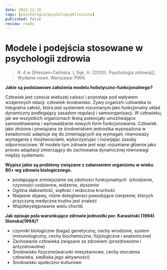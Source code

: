 ```yaml
---
date: 2022-12-10
tags: [psychologia/psychologiaKliniczna]
published: false
review: ready
---
```

# Modele i podejścia stosowane w psychologii zdrowia

> R. 4 w [[Heszen-Celińska, I, Sęk, H. (2020). Psychologia zdrowia]]. Wydanie nowe. Warszawa: PWN.

**Jakie są podstawowe założenia modelu holistyczno-funkcjonalnego?**

Człowiek jest czescia wiekszej calosci i pozostaje pod wpływem wzajemnych relacji  człowiek-środowisko. Zywy organizm człowieka to integralna całość, która jest systemem rozumianym jako funkcjonalny układ dynamiczny podlegający zasadom regulacji i samoorganizacji. W człowieku, jak we wszystkich organizmach tkwią potencjały umożliwiające samoodnawiania i wprowadzanie nowych form funkcjonowania. Człowiek jako złożona i powiązana ze środowiskiem jednostka wyposażona w świadomość adaptuje się do zmieniających się wymagań, równoważy wymagania z mozliwosciami, wykorzysrujac i rozwijajac zasoby odpornosciowe. W modelu tym zdrowie jest więc rozumiane głównie jako proces adaptacji zmierzający do zachowania dynamicznej równowagi między systemami.

**Wypisz jakie są problemy związane z załamaniem organizmu w wieku 80+ wg zdrowia biologicznego.**

- postępujące zmniejszanie się zdolności funkcjonalnych  (chodzenie, czynności codzienne, widzenie, słyszenie
- Ogólna słabowitość, wątłość i widoczna kruchość
- Niejasne objawy, różne dolegliwości powodujące cierpienie, których przyczynę medyczna trudno jest znaleźć
- Współwystępowanie wielu chorób

**Jak opisuje pola warunkujące zdrowie jednostki por. Karasiński (1994) Slonska(1994)?**

- czynniki biologiczne (bagaż genetyczny, cechy wrodzone, system immunologiczny, cechy biochemiczne, fizjologiczne i anatomiczne)
- Zachowanie człowieka związane ze zdrowiem (prozdrowotne i antyzdrowotne)
- Środowisko fizyczne(warunki mieszkaniowe, cechy otoczenia człowieka, siedliska jego aktywności)
- Środowisko społeczno-kulturowe